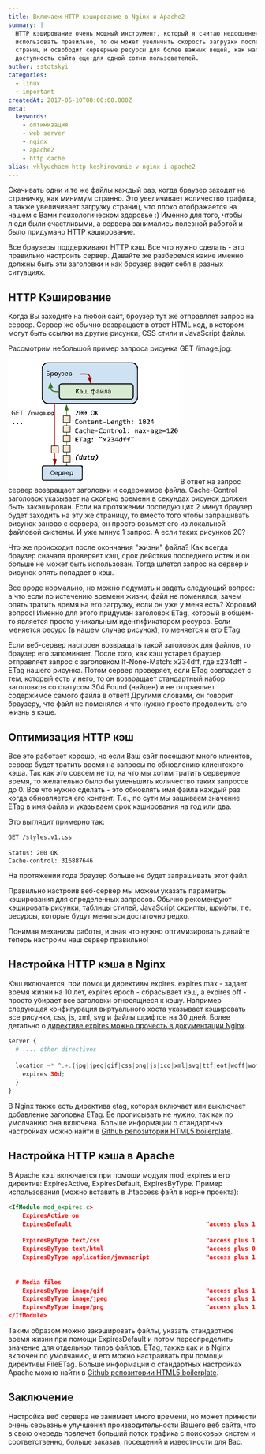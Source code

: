 ```yaml
---
title: Включаем HTTP кэширование в Nginx и Apache2
summary: |
  HTTP кэширование очень мощный инструмент, который я считаю недооценен. Если
  использовать правильно, то он может увеличить скорость загрузки последующих
  страниц и освободит серверные ресурсы для более важных вещей, как например
  доступность сайта еще для одной сотни пользователей.
author: sstotskyi
categories:
  - linux
  - important
createdAt: 2017-05-10T08:00:00.000Z
meta:
  keywords:
    - оптимизация
    - web server
    - nginx
    - apache2
    - http cache
alias: vklyuchaem-http-keshirovanie-v-nginx-i-apache2
---
```


Скачивать одни и те же файлы каждый раз, когда браузер заходит на страничку, как минимум странно. Это увеличивает количество трафика, а также увеличивает загрузку страниц, что плохо отображается на нашем с Вами психологическом здоровье :) Именно для того, чтобы люди были счастливыми, а сервера занимались полезной работой и было придумано HTTP кэширование.

Все браузеры поддерживают HTTP кэш. Все что нужно сделать - это правильно настроить сервер. Давайте же разберемся какие именно должны быть эти заголовки и как броузер ведет себя в разных ситуациях.

## HTTP Кэширование

Когда Вы заходите на любой сайт, броузер тут же отправляет запрос на сервер. Сервер же обычно возвращает в ответ HTML код, в котором могут быть ссылки на другие рисунки, CSS стили и JavaScript файлы.

Рассмотрим небольшой пример запроса рисунка GET /image.jpg:

![Запрос на сервер](./http-request.png)В ответ на запрос сервер возвращает заголовки и содержимое файла. Cache-Control заголовок указывает на сколько времени в секундах рисунок должен быть закэширован. Если на протяжении последующих 2 минут браузер будет заходить на эту же страницу, то вместо того чтобы запрашивать рисунок заново с сервера, он просто возьмет его из локальной файловой системы. И уже минус 1 запрос. А если таких рисунков 20?

Что же происходит после окончания "жизни" файла? Как всегда браузер сначала проверяет кэш, срок действия последнего истек и он больше не может быть использован. Тогда шлется запрос на сервер и рисунок опять попадает в кэш.

Все вроде нормально, но можно подумать и задать следующий вопрос: а что если по истечению времени жизни, файл не поменялся, зачем опять тратить время на его загрузку, если он уже у меня есть? Хороший вопрос! Именно для этого придуман заголовок ETag, который в общем-то является просто уникальным идентификатором ресурса. Если меняется ресурс (в нашем случае рисунок), то меняется и его ETag.

Если веб-сервер настроен возвращать такой заголовок для файлов, то браузер его запоминает. После того, как кэш устарел браузер отправляет запрос с заголовком If-None-Match: x234dff, где x234dff - ETag нашего рисунка. Потом сервер проверяет, если ETag совпадает с тем, который есть у него, то он возвращает стандартный набор заголовков со статусом 304 Found (найден) и не отправляет содержимое самого файла в ответ! Другими словами, он говорит браузеру, что файл не поменялся и что нужно просто продолжить его жизнь в кэше.

## Оптимизация HTTP кэш

Все это работает хорошо, но если Ваш сайт посещают много клиентов, сервер будет тратить время на запросы по обновлению клиентского кэша. Так как это совсем не то, на что мы хотим тратить серверное время, то желательно было бы уменьшить количество таких запросов до 0. Все что нужно сделать - это обновлять имя файла каждый раз когда обновляется его контент. Т.е., по сути мы зашиваем значение ETag в имя файла и указываем срок кэширования на год или два.

Это выглядит примерно так:

```
GET /styles.v1.css

Status: 200 OK
Cache-control: 316887646
```

На протяжении года браузер больше не будет запрашивать этот файл.

Правильно настроив веб-сервер мы можем указать параметры кэширования для определенных запросов. Обычно рекомендуют кэшировать рисунки, таблицы стилей, JavaScript скрипты, шрифты, т.е. ресурсы, которые будут меняться достаточно редко.

Понимая механизм работы, и зная что нужно оптимизировать давайте теперь настроим наш сервер правильно!

## Настройка HTTP кэша в Nginx

Кэш включается  при помощи директивы expires. expires max - задает время жизни на 10 лет, expires epoch - сбрасывает кэш, а expires off - просто убирает все заголовки относящиеся к кэшу. Например следующая конфигурация виртуального хоста указывает кэшировать все рисунки, css, js, xml, svg и файлы шрифтов на 30 дней. Более детально о [директиве expires можно прочесть в документации Nginx](http://nginx.org/ru/docs/http/ngx_http_headers_module.html#expires).

```php
server {
  # .... other directives

  location ~* ^.+.(jpg|jpeg|gif|css|png|js|ico|xml|svg|ttf|eot|woff|woff2)$ {
    expires 30d;
  }
}
```

В Nginx также есть директива etag, которая включает или выключает добавление заголовка ETag. Ее прописывать не нужно, так как по умолчанию она включена. Больше информации о стандартных настройках можно найти в [Github репозитории HTML5 boilerplate](https://github.com/h5bp/server-configs-nginx).

## Настройка HTTP кэша в Apache

В Apache кэш включается при помощи модуля mod\_expires и его директив: ExpiresActive, ExpiresDefault, ExpiresByType. Пример использования (можно вставить в .htaccess файл в корне проекта):

```xml
<IfModule mod_expires.c>
    ExpiresActive on
    ExpiresDefault                                      "access plus 1 month"

    ExpiresByType text/css                              "access plus 1 year"
    ExpiresByType text/html                             "access plus 0 seconds"
    ExpiresByType application/javascript                "access plus 1 year"


  # Media files
    ExpiresByType image/gif                             "access plus 1 month"
    ExpiresByType image/jpeg                            "access plus 1 month"
    ExpiresByType image/png                             "access plus 1 month"
</IfModule>
```

Таким образом можно закэшировать файлы, указать стандартное время жизни при помощи ExpiresDefault и потом переопределить значение для отдельных типов файлов. ETag, также как и в Nginx включен по умолчанию, и его можно настраивать при помощи директивы FileETag. Больше информации о стандартных настройках Apache можно найти в [Github репозитории HTML5 boilerplate](https://github.com/h5bp/server-configs-apache/).

## Заключение

Настройка веб сервера не занимает много времени, но может принести очень серьезные улучшения производительности Вашего веб сайта, что в свою очередь повлечет больший поток трафика с поисковых систем и соответственно, больше заказав, посещений и известности для Вас.
